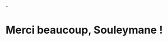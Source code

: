 -<!DOCTYPE html>
<html lang="fr">
<head>
    <meta charset="UTF-8">
    <meta name="viewport" content="width=device-width, initial-scale=1.0">
    <title>Merci Beaucoup Souleymane</title>
</head>
<body>
    <h1>Merci beaucoup, Souleymane !</h1>
</body>
</html>
